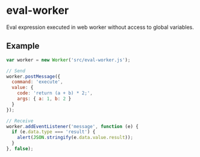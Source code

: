 # eval-worker
Eval expression executed in web worker without access to global variables.  

## Example
```javascript
var worker = new Worker('src/eval-worker.js');

// Send
worker.postMessage({
  command: 'execute',
  value: {
    code: 'return (a + b) * 2;',
    args: { a: 1, b: 2 }
  }
});

// Receive
worker.addEventListener('message', function (e) {
  if (e.data.type === 'result') {
    alert(JSON.stringify(e.data.value.result));
  }
}, false);
```
